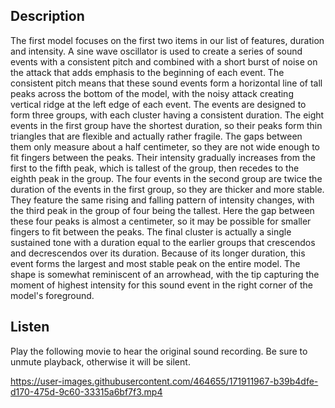 ## Description

The first model focuses on the first two items in our list of features, duration and intensity. A sine wave oscillator is used to create a series of sound events with a consistent pitch and combined with a short burst of noise on the attack that adds emphasis to the beginning of each event. The consistent pitch means that these sound events form a horizontal line of tall peaks across the bottom of the model, with the noisy attack creating vertical ridge at the left edge of each event. The events are designed to form three groups, with each cluster having a consistent duration. The eight events in the first group have the shortest duration, so their peaks form thin triangles that are flexible and actually rather fragile. The gaps between them only measure about a half centimeter, so they are not wide enough to fit fingers between the peaks. Their intensity gradually increases from the first to the fifth peak, which is tallest of the group, then recedes to the eighth peak in the group. The four events in the second group are twice the duration of the events in the first group, so they are thicker and more stable. They feature the same rising and falling pattern of intensity changes, with the third peak in the group of four being the tallest. Here the gap between these four peaks is almost a centimeter, so it may be possible for smaller fingers to fit between the peaks. The final cluster is actually a single sustained tone with a duration equal to the earlier groups that crescendos and decrescendos over its duration. Because of its longer duration, this event forms the largest and most stable peak on the entire model. The shape is somewhat reminiscent of an arrowhead, with the tip capturing the moment of highest intensity for this sound event in the right corner of the model's foreground.

## Listen

Play the following movie to hear the original sound recording. Be sure to unmute playback, otherwise it will be silent.

https://user-images.githubusercontent.com/464655/171911967-b39b4dfe-d170-475d-9c60-33315a6bf7f3.mp4
